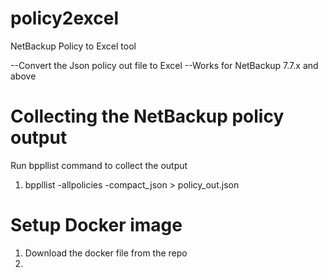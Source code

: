 # policy2excel
NetBackup Policy to Excel tool

--Convert the Json policy out file to Excel
--Works for NetBackup 7.7.x and above


# Collecting the NetBackup policy output

Run bppllist command to collect the output
1. bppllist -allpolicies -compact_json > policy_out.json

# Setup Docker image

1. Download the docker file from the repo
2. 
